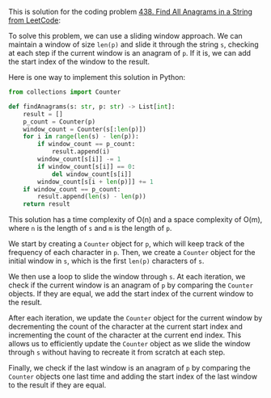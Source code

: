 This is solution for the coding problem [438. Find All Anagrams in a String from LeetCode](https://leetcode.com/problems/find-all-anagrams-in-a-string/description):

To solve this problem, we can use a sliding window approach. We can maintain a window of size `len(p)` and slide it through the string `s`, checking at each step if the current window is an anagram of `p`. If it is, we can add the start index of the window to the result.

Here is one way to implement this solution in Python:

```python
from collections import Counter

def findAnagrams(s: str, p: str) -> List[int]:
    result = []
    p_count = Counter(p)
    window_count = Counter(s[:len(p)])
    for i in range(len(s) - len(p)):
        if window_count == p_count:
            result.append(i)
        window_count[s[i]] -= 1
        if window_count[s[i]] == 0:
            del window_count[s[i]]
        window_count[s[i + len(p)]] += 1
    if window_count == p_count:
        result.append(len(s) - len(p))
    return result
```

This solution has a time complexity of O(n) and a space complexity of O(m), where `n` is the length of `s` and `m` is the length of `p`.

We start by creating a `Counter` object for `p`, which will keep track of the frequency of each character in `p`. Then, we create a `Counter` object for the initial window in `s`, which is the first `len(p)` characters of `s`.

We then use a loop to slide the window through `s`. At each iteration, we check if the current window is an anagram of `p` by comparing the `Counter` objects. If they are equal, we add the start index of the current window to the result.

After each iteration, we update the `Counter` object for the current window by decrementing the count of the character at the current start index and incrementing the count of the character at the current end index. This allows us to efficiently update the `Counter` object as we slide the window through `s` without having to recreate it from scratch at each step.

Finally, we check if the last window is an anagram of `p` by comparing the `Counter` objects one last time and adding the start index of the last window to the result if they are equal.
